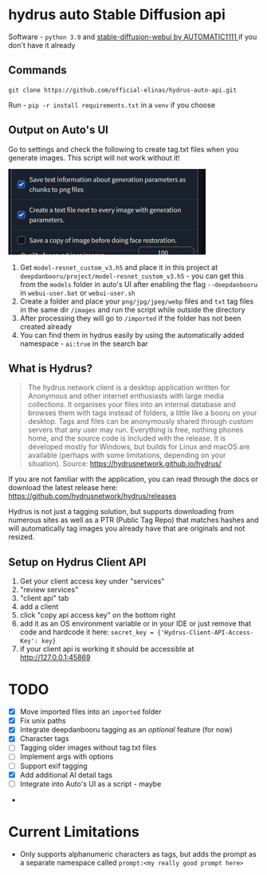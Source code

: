 # hydrus auto Stable Diffusion api
Software - `python 3.9` and [stable-diffusion-webui by AUTOMATIC1111
](https://github.com/AUTOMATIC1111/stable-diffusion-webui) if you don't have it already

## Commands
`git clone https://github.com/official-elinas/hydrus-auto-api.git` 

Run - `pip -r install requirements.txt` in a `venv` if you choose

## Output on Auto's UI
Go to settings and check the following to create tag.txt files when you generate images. This script will not work without it!

![hydrus](repo_images/img.png)
1. Get `model-resnet_custom_v3.h5` and place it in this project at `deepdanbooru/project/model-resnet_custom_v3.h5` - you can get this from the `models` folder in auto's UI after enabling the flag `--deepdanbooru` in `webui-user.bat` or `webui-user.sh` 
1. Create a folder and place your `png/jpg/jpeg/webp` files and `txt` tag files in the same dir `/images` and run the script while outside the directory
3. After processing they will go to `/imported` if the folder has not been created already
4. You can find them in hydrus easily by using the automatically added namespace - `ai:true` in the search bar

## What is Hydrus?
> The hydrus network client is a desktop application written for Anonymous and other internet enthusiasts with large media collections. It organises your files into an internal database and browses them with tags instead of folders, a little like a booru on your desktop. Tags and files can be anonymously shared through custom servers that any user may run. Everything is free, nothing phones home, and the source code is included with the release. It is developed mostly for Windows, but builds for Linux and macOS are available (perhaps with some limitations, depending on your situation).
Source: https://hydrusnetwork.github.io/hydrus/

If you are not familiar with the application, you can read through the docs or download the latest release here: https://github.com/hydrusnetwork/hydrus/releases

Hydrus is not just a tagging solution, but supports downloading from numerous sites as well as a PTR (Public Tag Repo) that matches hashes and will automatically tag images you already have that are originals and not resized.
## Setup on Hydrus Client API
1. Get your client access key under "services"
2. "review services"
3. "client api" tab 
4. add a client
5. click "copy api access key" on the bottom right
6. add it as an OS environment variable or in your IDE or just remove that code and hardcode it here: `secret_key = {'Hydrus-Client-API-Access-Key': key}`
6. if your client api is working it should be accessible at http://127.0.0.1:45869

# TODO
- [x] Move imported files into an `imported` folder
- [x] Fix unix paths
- [x] Integrate deepdanbooru tagging as an *optional* feature (for now)
- [x] Character tags
- [ ] Tagging older images without tag.txt files
- [ ] Implement args with options
- [ ] Support exif tagging
- [x] Add additional AI detail tags
- [ ] Integrate into Auto's UI as a script - maybe
- 
# Current Limitations
* Only supports alphanumeric characters as tags, but adds the prompt as a separate namespace called `prompt:<my really good prompt here>`